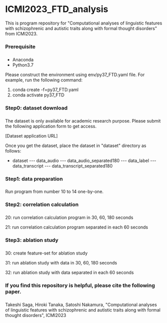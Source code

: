 # ICMI2023_FTD_analysis
This is program repository for "Computational analyses of linguistic features with schizophrenic and autistic traits along with formal thought disorders" from ICMI2023.

###
### Prerequisite
###

- Anaconda
- Python3.7

Please construct the environment using env/py37_FTD.yaml file.
For example, run the following command:
1. conda create -f=py37_FTD.yaml
2. conda activate py37_FTD

###
### Step0: dataset download
###

The dataset is only available for academic research purpose.
Please submit the following application form to get access.

[Dataset application URL]

Once you get the dataset, place the dataset in "dataset" directory as follows:

- dataset
--- data_audio
--- data_audio_separated180
--- data_label
--- data_transcript
--- data_transcript_separated180

###
### Step1: data preparation
###

Run program from number 10 to 14 one-by-one.


###
### Step2: correlation calculation
###

20: run correlation calculation program in 30, 60, 180 seconds

21: run correlation calculation program separated in each 60 seconds


###
### Step3: ablation study
###

30: create feature-set for ablation study

31: run ablation study with data in 30, 60, 180 seconds

32: run ablation study with data separated in each 60 seconds


###
### If you find this repository is helpful, please cite the following paper.
###

Takeshi Saga, Hiroki Tanaka, Satoshi Nakamura, "Computational analyses of linguistic features with schizophrenic and autistic traits along with formal thought disorders", ICMI2023
